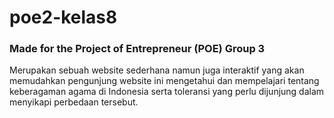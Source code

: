 # poe2-kelas8
### Made for the Project of Entrepreneur (POE) Group 3

Merupakan sebuah website sederhana namun juga interaktif yang akan memudahkan pengunjung website ini mengetahui dan mempelajari tentang keberagaman agama di Indonesia serta  toleransi yang perlu dijunjung dalam menyikapi perbedaan tersebut.
